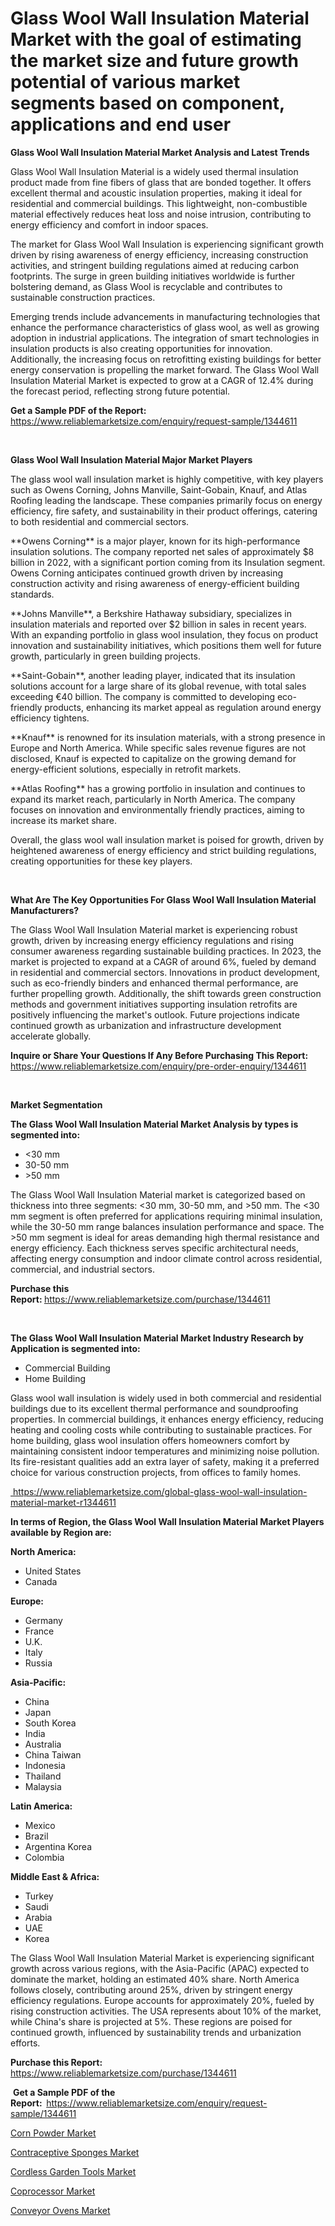 <p><h1>Glass Wool Wall Insulation Material Market with the goal of estimating the market size and future growth potential of various market segments based on component, applications and end user</h1></p><p><strong>Glass Wool Wall Insulation Material Market Analysis and Latest Trends</strong></p>
<p><p>Glass Wool Wall Insulation Material is a widely used thermal insulation product made from fine fibers of glass that are bonded together. It offers excellent thermal and acoustic insulation properties, making it ideal for residential and commercial buildings. This lightweight, non-combustible material effectively reduces heat loss and noise intrusion, contributing to energy efficiency and comfort in indoor spaces.</p><p>The market for Glass Wool Wall Insulation is experiencing significant growth driven by rising awareness of energy efficiency, increasing construction activities, and stringent building regulations aimed at reducing carbon footprints. The surge in green building initiatives worldwide is further bolstering demand, as Glass Wool is recyclable and contributes to sustainable construction practices. </p><p>Emerging trends include advancements in manufacturing technologies that enhance the performance characteristics of glass wool, as well as growing adoption in industrial applications. The integration of smart technologies in insulation products is also creating opportunities for innovation. Additionally, the increasing focus on retrofitting existing buildings for better energy conservation is propelling the market forward. The Glass Wool Wall Insulation Material Market is expected to grow at a CAGR of 12.4% during the forecast period, reflecting strong future potential.</p></p>
<p><strong>Get a Sample PDF of the Report:&nbsp;</strong> <a href="https://www.reliablemarketsize.com/enquiry/request-sample/1344611?utm_campaign=1131&utm_medium=2&utm_source=Github&utm_content=ia&utm_term=03102024&utm_id=glass-wool-wall-insulation-material">https://www.reliablemarketsize.com/enquiry/request-sample/1344611</a></p>
<p>&nbsp;</p>
<p><strong>Glass Wool Wall Insulation Material Major Market Players</strong></p>
<p><p>The glass wool wall insulation market is highly competitive, with key players such as Owens Corning, Johns Manville, Saint-Gobain, Knauf, and Atlas Roofing leading the landscape. These companies primarily focus on energy efficiency, fire safety, and sustainability in their product offerings, catering to both residential and commercial sectors.</p><p>**Owens Corning** is a major player, known for its high-performance insulation solutions. The company reported net sales of approximately $8 billion in 2022, with a significant portion coming from its Insulation segment. Owens Corning anticipates continued growth driven by increasing construction activity and rising awareness of energy-efficient building standards.</p><p>**Johns Manville**, a Berkshire Hathaway subsidiary, specializes in insulation materials and reported over $2 billion in sales in recent years. With an expanding portfolio in glass wool insulation, they focus on product innovation and sustainability initiatives, which positions them well for future growth, particularly in green building projects.</p><p>**Saint-Gobain**, another leading player, indicated that its insulation solutions account for a large share of its global revenue, with total sales exceeding €40 billion. The company is committed to developing eco-friendly products, enhancing its market appeal as regulation around energy efficiency tightens.</p><p>**Knauf** is renowned for its insulation materials, with a strong presence in Europe and North America. While specific sales revenue figures are not disclosed, Knauf is expected to capitalize on the growing demand for energy-efficient solutions, especially in retrofit markets.</p><p>**Atlas Roofing** has a growing portfolio in insulation and continues to expand its market reach, particularly in North America. The company focuses on innovation and environmentally friendly practices, aiming to increase its market share.</p><p>Overall, the glass wool wall insulation market is poised for growth, driven by heightened awareness of energy efficiency and strict building regulations, creating opportunities for these key players.</p></p>
<p>&nbsp;</p>
<p><strong>What Are The Key Opportunities For Glass Wool Wall Insulation Material Manufacturers?</strong></p>
<p><p>The Glass Wool Wall Insulation Material market is experiencing robust growth, driven by increasing energy efficiency regulations and rising consumer awareness regarding sustainable building practices. In 2023, the market is projected to expand at a CAGR of around 6%, fueled by demand in residential and commercial sectors. Innovations in product development, such as eco-friendly binders and enhanced thermal performance, are further propelling growth. Additionally, the shift towards green construction methods and government initiatives supporting insulation retrofits are positively influencing the market's outlook. Future projections indicate continued growth as urbanization and infrastructure development accelerate globally.</p></p>
<p><strong>Inquire or Share Your Questions If Any Before Purchasing This Report:</strong> <a href="https://www.reliablemarketsize.com/enquiry/pre-order-enquiry/1344611?utm_campaign=1131&utm_medium=2&utm_source=Github&utm_content=ia&utm_term=03102024&utm_id=glass-wool-wall-insulation-material">https://www.reliablemarketsize.com/enquiry/pre-order-enquiry/1344611</a></p>
<p>&nbsp;</p>
<p><strong>Market Segmentation</strong></p>
<p><strong>The Glass Wool Wall Insulation Material Market Analysis by types is segmented into:</strong></p>
<p><ul><li><30 mm</li><li>30-50 mm</li><li>>50 mm</li></ul></p>
<p><p>The Glass Wool Wall Insulation Material market is categorized based on thickness into three segments: <30 mm, 30-50 mm, and >50 mm. The <30 mm segment is often preferred for applications requiring minimal insulation, while the 30-50 mm range balances insulation performance and space. The >50 mm segment is ideal for areas demanding high thermal resistance and energy efficiency. Each thickness serves specific architectural needs, affecting energy consumption and indoor climate control across residential, commercial, and industrial sectors.</p></p>
<p><strong>Purchase this Report:&nbsp;</strong><a href="https://www.reliablemarketsize.com/purchase/1344611?utm_campaign=1131&utm_medium=2&utm_source=Github&utm_content=ia&utm_term=03102024&utm_id=glass-wool-wall-insulation-material">https://www.reliablemarketsize.com/purchase/1344611</a></p>
<p>&nbsp;</p>
<p><strong>The Glass Wool Wall Insulation Material Market Industry Research by Application is segmented into:</strong></p>
<p><ul><li>Commercial Building</li><li>Home Building</li></ul></p>
<p><p>Glass wool wall insulation is widely used in both commercial and residential buildings due to its excellent thermal performance and soundproofing properties. In commercial buildings, it enhances energy efficiency, reducing heating and cooling costs while contributing to sustainable practices. For home building, glass wool insulation offers homeowners comfort by maintaining consistent indoor temperatures and minimizing noise pollution. Its fire-resistant qualities add an extra layer of safety, making it a preferred choice for various construction projects, from offices to family homes.</p></p>
<p><a href="https://www.reliablemarketsize.com/global-glass-wool-wall-insulation-material-market-r1344611?utm_campaign=1131&utm_medium=2&utm_source=Github&utm_content=ia&utm_term=03102024&utm_id=glass-wool-wall-insulation-material">&nbsp;https://www.reliablemarketsize.com/global-glass-wool-wall-insulation-material-market-r1344611</a></p>
<p><strong>In terms of Region, the Glass Wool Wall Insulation Material Market Players available by Region are:</strong></p>
<p>
    <p> <strong> North America: </strong>
        <ul>
            <li>United States</li>
            <li>Canada</li>
        </ul>
        </p> 
    <p> <strong> Europe: </strong>
        <ul>
            <li>Germany</li>
            <li>France</li>
            <li>U.K.</li>
            <li>Italy</li>
            <li>Russia</li>
        </ul>
        </p> 
    <p> <strong> Asia-Pacific: </strong>
        <ul>
            <li>China</li>
            <li>Japan</li>
            <li>South Korea</li>
            <li>India</li>
            <li>Australia</li>
            <li>China Taiwan</li>
            <li>Indonesia</li>
            <li>Thailand</li>
            <li>Malaysia</li>
        </ul>
        </p> 
    <p> <strong> Latin America: </strong>
        <ul>
            <li>Mexico</li>
            <li>Brazil</li>
            <li>Argentina Korea</li>
            <li>Colombia</li>
        </ul>
        </p> 
    <p> <strong> Middle East & Africa: </strong>
        <ul>
            <li>Turkey</li>
            <li>Saudi</li>
            <li>Arabia</li>
            <li>UAE</li>
            <li>Korea</li>
        </ul>
    </p>
    </p>
<p><p>The Glass Wool Wall Insulation Material Market is experiencing significant growth across various regions, with the Asia-Pacific (APAC) expected to dominate the market, holding an estimated 40% share. North America follows closely, contributing around 25%, driven by stringent energy efficiency regulations. Europe accounts for approximately 20%, fueled by rising construction activities. The USA represents about 10% of the market, while China's share is projected at 5%. These regions are poised for continued growth, influenced by sustainability trends and urbanization efforts.</p></p>
<p><strong>Purchase this Report: </strong><a href="https://www.reliablemarketsize.com/purchase/1344611?utm_campaign=1131&utm_medium=2&utm_source=Github&utm_content=ia&utm_term=03102024&utm_id=glass-wool-wall-insulation-material">https://www.reliablemarketsize.com/purchase/1344611</a></p>
<p>&nbsp;<strong>Get a Sample PDF of the Report:&nbsp;&nbsp;</strong><a href="https://www.reliablemarketsize.com/enquiry/request-sample/1344611?utm_campaign=1131&utm_medium=2&utm_source=Github&utm_content=ia&utm_term=03102024&utm_id=glass-wool-wall-insulation-material">https://www.reliablemarketsize.com/enquiry/request-sample/1344611</a></p>
<p><strong></strong></p>
<p><p><a href="https://www.linkedin.com/pulse/global-corn-powder-industry-research-report-competitive-landscape-fg2if?trackingId=RDJ8kiuLTRuR14qSUqwVGA%3D%3D&utm_campaign=1131&utm_medium=2&utm_source=Github&utm_content=ia&utm_term=03102024&utm_id=glass-wool-wall-insulation-material">Corn Powder Market</a></p><p><a href="https://www.linkedin.com/pulse/contraceptive-sponges-market-revolution-2024-2031-trends-z85je?trackingId=TTJTBgyWTMKdDyVB0twIlg%3D%3D&utm_campaign=1131&utm_medium=2&utm_source=Github&utm_content=ia&utm_term=03102024&utm_id=glass-wool-wall-insulation-material">Contraceptive Sponges Market</a></p><p><a href="https://www.linkedin.com/pulse/global-cordless-garden-tools-market-trends-insights-growth-jq2he?utm_campaign=1131&utm_medium=2&utm_source=Github&utm_content=ia&utm_term=03102024&utm_id=glass-wool-wall-insulation-material">Cordless Garden Tools Market</a></p><p><a href="https://www.linkedin.com/pulse/coprocessor-market-size-growth-trends-statistics-forecasts-7lhoe?trackingId=HSPJIbcFTzW%2B3SajAj445w%3D%3D&utm_campaign=1131&utm_medium=2&utm_source=Github&utm_content=ia&utm_term=03102024&utm_id=glass-wool-wall-insulation-material">Coprocessor Market</a></p><p><a href="https://www.linkedin.com/pulse/future-innovation-global-conveyor-ovens-market-growth-opportunities-jlsne?utm_campaign=1131&utm_medium=2&utm_source=Github&utm_content=ia&utm_term=03102024&utm_id=glass-wool-wall-insulation-material">Conveyor Ovens Market</a></p></p>